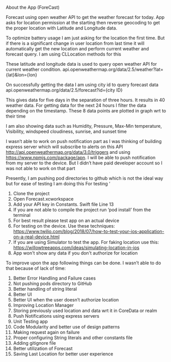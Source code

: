 About the App (ForeCast)

Forecast using open weather API to get the weather forecast for today.
App asks for location permission at the starting then reverse geocoding to get the proper location with Latitude and Longitude data.

To optimize battery usage I am just asking for the location the first time. But if there is a significant change in user location from last time it will automatically get the new location and perform current weather and forecast query. I am using CLLocation methods for this

These latitude and longitude data is used to query open weather API for current weather condition.
api.openweathermap.org/data/2.5/weather?lat={lat}&lon={lon}

On successfully getting the data I am using city id to query forecast data
api.openweathermap.org/data/2.5/forecast?id={city ID}

This gives data for five days in the separation of three hours. It results in 40 weather data. 
For getting data for the next 24 hours I filter the data depending on the timestamp. These 8 data points are plotted in graph wrt to their time

I am also showing data such as Humidity, Pressure, Max-Min temperature, Visibility, windspeed cloudiness, sunrise, and sunset time

I wasn’t able to work on push notification part as I was thinking of building express server which will subscribe to alerts on this API http://api.openweathermap.org/data/3.0/triggers and using https://www.npmjs.com/package/apn. I will be able to push notification from my server to the device. But I didn’t have paid developer account so I was not able to work on that part



Presently, I am pushing pod directories to github which is not the ideal way but for ease of testing I am doing this
For testing ‘

1. Clone the project
2. Open Forecast.xcworkspace
3. Add your API key in Constants. Swift file Line 13
4. If you are not able to compile the project run ‘pod install’ from the terminal 
5. For best result please test app on an actual device
6. For testing on the device. Use these techniques: https://www.twilio.com/blog/2018/07/how-to-test-your-ios-application-on-a-real-device.html
7. If you are using Simulator to test the app. For faking location use this: https://willowtreeapps.com/ideas/simulating-location-in-ios
8. App won't show any data if you don't authorize for location


To improve upon the app following things can be done. I wasn’t able to do that because of lack of time:

1. Better Error Handling and Failure cases
2. Not pushing pods directory to GitHub
3. Better handling of string literal
4. Better UI
5. Better UI when the user doesn’t authorize location
6. Improving Location Manager
7. Storing previously used location and data wrt it in CoreData or realm
8. Push Notifications using express servers
9. Unit Testing app
10. Code Modularity and better use of design patterns
11. Making request again on failure
12. Proper configuring String literals and other constants file
13. Adding gitignore file
14. Better utilization of Forecast
15. Saving Last Location for better user experience


